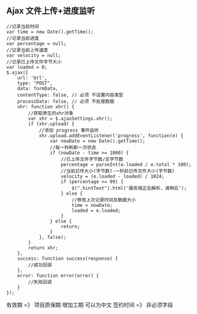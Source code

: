 ## Ajax 文件上传+进度监听

	//记录当前时间
    var time = new Date().getTime();
    //记录当前进度
    var percentage = null;
    //记录当前上传速度
    var velocity = null;
    //记录已上传文件字节大小
    var loaded = 0;
    $.ajax({
        url: 'Url',
        type: "POST",
        data: formData,
        contentType: false, // 必须 不设置内容类型
        processData: false, // 必须 不处理数据
        xhr: function xhr() {
            //获取原生的xhr对象
            var xhr = $.ajaxSettings.xhr();
            if (xhr.upload) {
                //添加 progress 事件监听
                xhr.upload.addEventListener('progress', function(e) {
                    var nowDate = new Date().getTime();
                    //每一秒刷新一次状态
                    if (nowDate - time >= 1000) {
                        //已上传文件字节数/总字节数
                        percentage = parseInt(e.loaded / e.total * 100);
                        //当前已传大小(字节数)-一秒前已传文件大小(字节数)
                        velocity = (e.loaded - loaded) / 1024;
                        if (percentage >= 99) {
                            $(".hintText").html('服务端正在解析，请稍后');
                        } else {
                            //修改上次记录时间及数据大小
                            time = nowDate;
                            loaded = e.loaded;
                        }
                    } else {
                        return;
                    }
                }, false);
            }
            return xhr;
        },
        success: function success(response) {
            //成功回调   
        },
        error: function error(error) {
            //失败回调    
        }
    });







有效期 =》 项目质保期
增加工期 可以为中文
签约时间 =》 非必须字段
